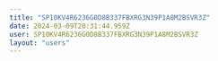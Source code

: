 ```yaml
---
title: "SP10KV4R6236G0D8B337FBXRG3N39P1A8M2BSVR3Z"
date: 2024-03-09T20:31:44.959Z
user: SP10KV4R6236G0D8B337FBXRG3N39P1A8M2BSVR3Z
layout: "users"
---
```

    